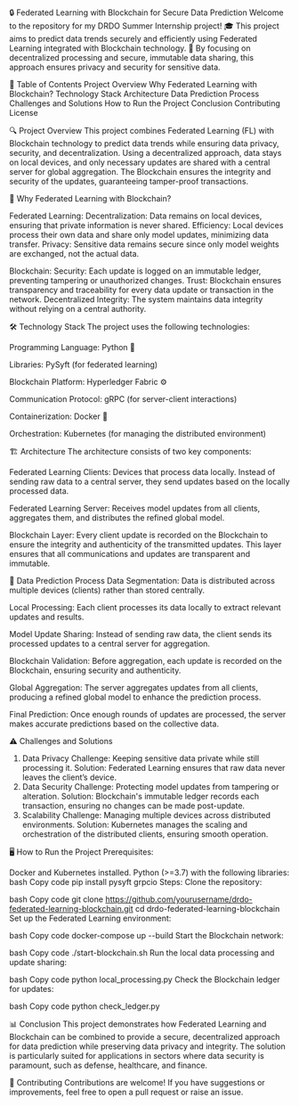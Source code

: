 🔒 Federated Learning with Blockchain for Secure Data Prediction
Welcome to the repository for my DRDO Summer Internship project! 🎓 This project aims to predict data trends securely and efficiently using Federated Learning integrated with Blockchain technology. 🚀 By focusing on decentralized processing and secure, immutable data sharing, this approach ensures privacy and security for sensitive data.

📖 Table of Contents
Project Overview
Why Federated Learning with Blockchain?
Technology Stack
Architecture
Data Prediction Process
Challenges and Solutions
How to Run the Project
Conclusion
Contributing
License


🔍 Project Overview
This project combines Federated Learning (FL) with Blockchain technology to predict data trends while ensuring data privacy, security, and decentralization. Using a decentralized approach, data stays on local devices, and only necessary updates are shared with a central server for global aggregation. The Blockchain ensures the integrity and security of the updates, guaranteeing tamper-proof transactions.

🤔 Why Federated Learning with Blockchain?

Federated Learning:
Decentralization: Data remains on local devices, ensuring that private information is never shared.
Efficiency: Local devices process their own data and share only model updates, minimizing data transfer.
Privacy: Sensitive data remains secure since only model weights are exchanged, not the actual data.

Blockchain:
Security: Each update is logged on an immutable ledger, preventing tampering or unauthorized changes.
Trust: Blockchain ensures transparency and traceability for every data update or transaction in the network.
Decentralized Integrity: The system maintains data integrity without relying on a central authority.


🛠️ Technology Stack
The project uses the following technologies:

Programming Language: Python 🐍

Libraries: PySyft (for federated learning)

Blockchain Platform: Hyperledger Fabric ⚙️

Communication Protocol: gRPC (for server-client interactions)

Containerization: Docker 🐳

Orchestration: Kubernetes (for managing the distributed environment)


🏗️ Architecture
The architecture consists of two key components:

Federated Learning Clients: Devices that process data locally. Instead of sending raw data to a central server, they send updates based on the locally processed data.

Federated Learning Server: Receives model updates from all clients, aggregates them, and distributes the refined global model.

Blockchain Layer: Every client update is recorded on the Blockchain to ensure the integrity and authenticity of the transmitted updates. This layer ensures that all communications and updates are transparent and immutable.

🔄 Data Prediction Process
Data Segmentation: Data is distributed across multiple devices (clients) rather than stored centrally.

Local Processing: Each client processes its data locally to extract relevant updates and results.

Model Update Sharing: Instead of sending raw data, the client sends its processed updates to a central server for aggregation.

Blockchain Validation: Before aggregation, each update is recorded on the Blockchain, ensuring security and authenticity.

Global Aggregation: The server aggregates updates from all clients, producing a refined global model to enhance the prediction process.

Final Prediction: Once enough rounds of updates are processed, the server makes accurate predictions based on the collective data.


⚠️ Challenges and Solutions
1. Data Privacy
Challenge: Keeping sensitive data private while still processing it.
Solution: Federated Learning ensures that raw data never leaves the client’s device.
2. Data Security
Challenge: Protecting model updates from tampering or alteration.
Solution: Blockchain's immutable ledger records each transaction, ensuring no changes can be made post-update.
3. Scalability
Challenge: Managing multiple devices across distributed environments.
Solution: Kubernetes manages the scaling and orchestration of the distributed clients, ensuring smooth operation.


🖥️ How to Run the Project
Prerequisites:

Docker and Kubernetes installed.
Python (>=3.7) with the following libraries:
bash
Copy code
pip install pysyft grpcio
Steps:
Clone the repository:

bash
Copy code
git clone https://github.com/yourusername/drdo-federated-learning-blockchain.git
cd drdo-federated-learning-blockchain
Set up the Federated Learning environment:

bash
Copy code
docker-compose up --build
Start the Blockchain network:

bash
Copy code
./start-blockchain.sh
Run the local data processing and update sharing:

bash
Copy code
python local_processing.py
Check the Blockchain ledger for updates:

bash
Copy code
python check_ledger.py


📊 Conclusion
This project demonstrates how Federated Learning and Blockchain can be combined to provide a secure, decentralized approach for data prediction while preserving data privacy and integrity. The solution is particularly suited for applications in sectors where data security is paramount, such as defense, healthcare, and finance.


🤝 Contributing
Contributions are welcome! If you have suggestions or improvements, feel free to open a pull request or raise an issue.
